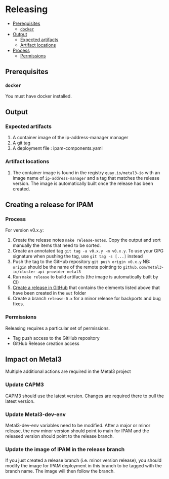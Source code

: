 # Releasing

<!-- START doctoc generated TOC please keep comment here to allow auto update -->
<!-- DON'T EDIT THIS SECTION, INSTEAD RE-RUN doctoc TO UPDATE -->

- [Prerequisites](#prerequisites)
  - [`docker`](#docker)
- [Output](#output)
  - [Expected artifacts](#expected-artifacts)
  - [Artifact locations](#artifact-locations)
- [Process](#process)
  - [Permissions](#permissions)

<!-- END doctoc generated TOC please keep comment here to allow auto update -->

## Prerequisites

### `docker`

You must have docker installed.

## Output

### Expected artifacts

1. A container image of the ip-address-manager manager
1. A git tag
1. A deployment file : ipam-components.yaml

### Artifact locations

1. The container image is found in the registry `quay.io/metal3-io` with an image
   name of `ip-address-manager` and a tag that matches the release
   version. The image is automatically built once the release has been created.

## Creating a release for IPAM

### Process

For version v0.x.y:

1. Create the release notes `make release-notes`. Copy the output and sort
   manually the items that need to be sorted.
1. Create an annotated tag `git tag -a v0.x.y -m v0.x.y`. To use your GPG
   signature when pushing the tag, use `git tag -s [...]` instead
1. Push the tag to the GitHub repository `git push origin v0.x.y`
   NB: `origin` should be the name of the remote pointing to
   `github.com/metal3-io/cluster-api-provider-metal3`
1. Run `make release` to build artifacts (the image is automatically built by CI)
1. [Create a release in GitHub](https://help.github.com/en/github/administering-a-repository/creating-releases)
   that contains the elements listed above that have been created in the `out`
   folder
1. Create a branch `release-0.x` for a minor release for backports and bug fixes.

### Permissions

Releasing requires a particular set of permissions.

- Tag push access to the GitHub repository
- GitHub Release creation access

## Impact on Metal3

Multiple additional actions are required in the Metal3 project

### Update CAPM3

CAPM3 should use the latest version. Changes are required there to pull the
latest version.

### Update Metal3-dev-env

Metal3-dev-env variables need to be modified. After a major or minor release,
the new minor version should point to main for
IPAM and the released version should point to the release branch.

### Update the image of IPAM in the release branch

If you just created a release branch (i.e. minor version release), you should
modify the image for IPAM deployment in this branch to be tagged with the
branch name. The image will then follow the branch.
